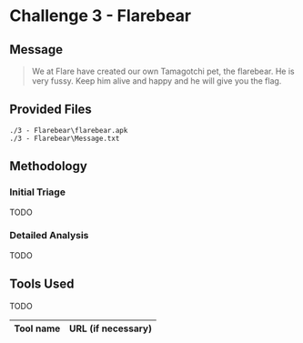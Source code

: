 # Challenge 3 - Flarebear

## Message
> We at Flare have created our own Tamagotchi pet, the flarebear. He is very fussy. Keep him alive and happy and he will give you the flag.

## Provided Files
```
./3 - Flarebear\flarebear.apk
./3 - Flarebear\Message.txt
```
## Methodology

### Initial Triage
TODO
### Detailed Analysis
TODO
## Tools Used
TODO

Tool name|URL (if necessary)
:---|:---